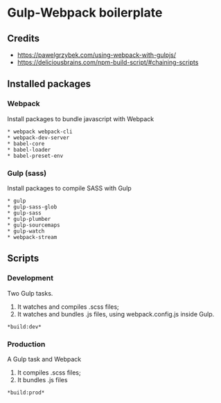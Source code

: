 # Gulp-Webpack boilerplate

## Credits
* https://pawelgrzybek.com/using-webpack-with-gulpjs/
* https://deliciousbrains.com/npm-build-script/#chaining-scripts

## Installed packages

### Webpack
Install packages to bundle javascript with Webpack
```
* webpack webpack-cli
* webpack-dev-server
* babel-core
* babel-loader
* babel-preset-env
```

### Gulp (sass)
Install packages to compile SASS with Gulp
```
* gulp
* gulp-sass-glob
* gulp-sass
* gulp-plumber
* gulp-sourcemaps
* gulp-watch
* webpack-stream
```

## Scripts

### Development
Two Gulp tasks.
1. It watches and compiles .scss files;
2. It watches and bundles .js files, using webpack.config.js inside Gulp.
```
*build:dev*
```

### Production
A Gulp task and Webpack
1. It compiles .scss files;
2. It bundles .js files
```
*build:prod*
```